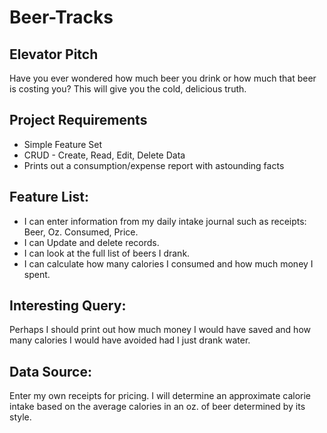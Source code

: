 # Beer-Tracks

## Elevator Pitch

Have you ever wondered how much beer you drink or how much that beer is costing you? This will give you the cold, delicious truth.

## Project Requirements

  * Simple Feature Set
  * CRUD - Create, Read, Edit, Delete Data
  * Prints out a consumption/expense report with astounding facts

## Feature List:

   * I can enter information from my daily intake journal such as receipts: Beer, Oz. Consumed, Price.
   * I can Update and delete records.
   * I can look at the full list of beers I drank.
   * I can calculate how many calories I consumed and how much money I spent.

## Interesting Query:

Perhaps I should print out how much money I would have saved and how many calories I would have avoided had I just drank water.

## Data Source:

Enter my own receipts for pricing.
I will determine an approximate calorie intake based on the average calories in an oz. of beer determined by its style. 
